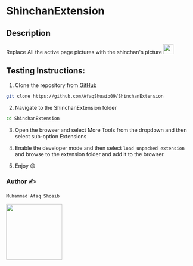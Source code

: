# ShinchanExtension

## Description
Replace All the active page pictures with the shinchan's picture 
<img src= "https://w7.pngwing.com/pngs/128/40/png-transparent-crayon-shin-chan-himawari-nohara-manga-television-show-action-kamen-manga-child-food-hand.png" width ="27" hieght="30">

## Testing Instructions:

1. Clone the repository from [GitHub](https://github.com/AfaqShuaib09/ShinchanExtension)

```bash
git clone https://github.com/AfaqShuaib09/ShinchanExtension
```

2. Navigate to the ShinchanExtension folder

```bash
cd ShinchanExtension
```

3. Open the browser and select More Tools from the dropdown and then select sub-option Extensions 

4. Enable the developer mode and then select `load unpacked extension` and browse to the extension folder and add it to the browser.

5. Enjoy 😊


### Author ✍️
    Muhammad Afaq Shoaib 



<img src= "https://www.pinpng.com/pngs/m/312-3125581_shin-chan-logo-png-transparent-png.png" width ="150" hieght="100">